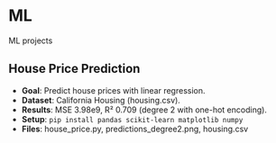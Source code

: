 # ML
ML projects
## House Price Prediction
- **Goal**: Predict house prices with linear regression.
- **Dataset**: California Housing (housing.csv).
- **Results**: MSE 3.98e9, R² 0.709 (degree 2 with one-hot encoding).
- **Setup**: `pip install pandas scikit-learn matplotlib numpy`
- **Files**: house_price.py, predictions_degree2.png, housing.csv
